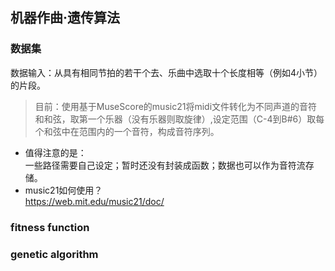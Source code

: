 ## 机器作曲·遗传算法
### 数据集
数据输入：从具有相同节拍的若干个去、乐曲中选取十个长度相等（例如4小节）的片段。   

> 目前：使用基于MuseScore的music21将midi文件转化为不同声道的音符和和弦，取第一个乐器（没有乐器则取旋律）,设定范围（C-4到B#6）取每个和弦中在范围内的一个音符，构成音符序列。
- 值得注意的是：   
  一些路径需要自己设定；暂时还没有封装成函数；数据也可以作为音符流存储。
- music21如何使用？   
  https://web.mit.edu/music21/doc/
### fitness function
### genetic algorithm